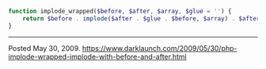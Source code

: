 ```php
function implode_wrapped($before, $after, $array, $glue = '') {
	return $before . implode($after . $glue . $before, $array) . $after;
}
```

---


Posted May 30, 2009.
https://www.darklaunch.com/2009/05/30/php-implode-wrapped-implode-with-before-and-after.html